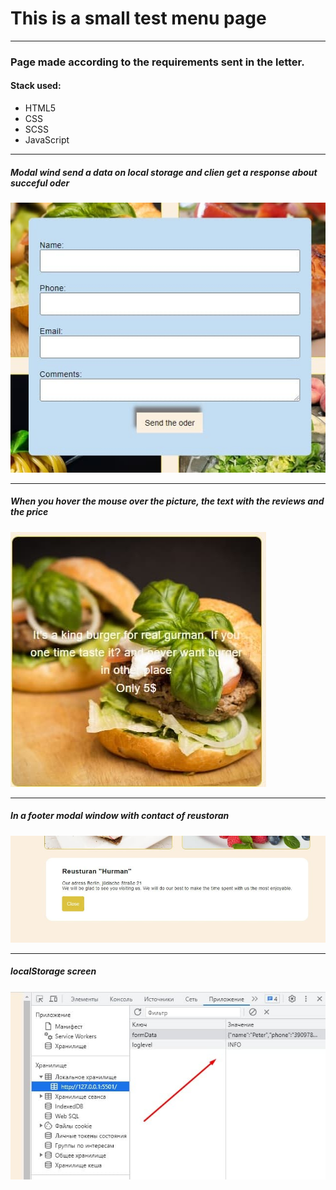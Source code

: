 # **This is a small test menu page**

---

### Page made according to the requirements sent in the letter.

#### Stack used:

- HTML5
- CSS
- SCSS
- JavaScript

---

##### Modal wind send a data on local storage and clien get a response about succeful oder

![modal window](./images/readmeImg/modalWindImg.jpg)

---

##### When you hover the mouse over the picture, the text with the reviews and the price

![overlay text](./images/readmeImg/overlayTextIMG.jpg)

---

##### In a footer modal window with contact of reustoran

![foter modalWind](./images/readmeImg/modalWindContactImg.jpg)

---

##### localStorage screen

![save data](./images/readmeImg/localStorageImg.jpg)
